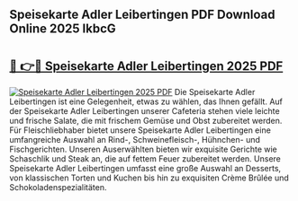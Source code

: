 ## Speisekarte Adler Leibertingen PDF Download Online 2025 lkbcG

# <h2><a href="http://gc9dm1.nevu.top/?p=Speisekarte+Adler+Leibertingen">🔗 👉🔴 Speisekarte Adler Leibertingen 2025 PDF</a></h2>

[![Speisekarte Adler Leibertingen 2025 PDF](https://i.imgur.com/dBaPXMq.png)](http://gc9dm1.nevu.top/?p=Speisekarte+Adler+Leibertingen)
Die Speisekarte Adler Leibertingen ist eine Gelegenheit, etwas zu wählen, das Ihnen gefällt. Auf der Speisekarte Adler Leibertingen unserer Cafeteria stehen viele leichte und frische Salate, die mit frischem Gemüse und Obst zubereitet werden. Für Fleischliebhaber bietet unsere Speisekarte Adler Leibertingen eine umfangreiche Auswahl an Rind-, Schweinefleisch-, Hühnchen- und Fischgerichten. Unseren Auserwählten bieten wir exquisite Gerichte wie Schaschlik und Steak an, die auf fettem Feuer zubereitet werden. Unsere Speisekarte Adler Leibertingen umfasst eine große Auswahl an Desserts, von klassischen Torten und Kuchen bis hin zu exquisiten Crème Brûlée und Schokoladenspezialitäten.
